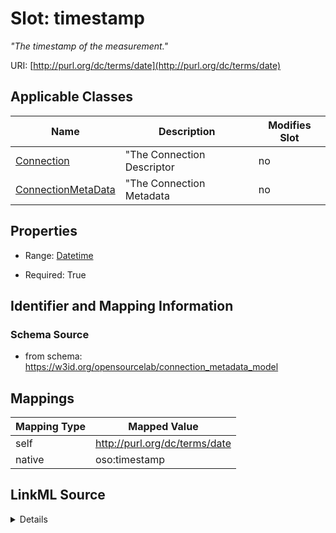 

# Slot: timestamp


_"The timestamp of the measurement."_





URI: [http://purl.org/dc/terms/date](http://purl.org/dc/terms/date)



<!-- no inheritance hierarchy -->





## Applicable Classes

| Name | Description | Modifies Slot |
| --- | --- | --- |
| [Connection](Connection.md) | "The Connection Descriptor |  no  |
| [ConnectionMetaData](ConnectionMetaData.md) | "The Connection Metadata |  no  |







## Properties

* Range: [Datetime](Datetime.md)

* Required: True





## Identifier and Mapping Information







### Schema Source


* from schema: https://w3id.org/opensourcelab/connection_metadata_model




## Mappings

| Mapping Type | Mapped Value |
| ---  | ---  |
| self | http://purl.org/dc/terms/date |
| native | oso:timestamp |




## LinkML Source

<details>
```yaml
name: timestamp
description: '"The timestamp of the measurement."'
from_schema: https://w3id.org/opensourcelab/connection_metadata_model
rank: 1000
slot_uri: http://purl.org/dc/terms/date
alias: timestamp
domain_of:
- ConnectionMetaData
- Connection
range: datetime
required: true

```
</details>